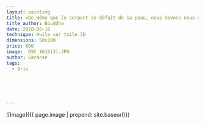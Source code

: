 ```yaml
---
layout: painting
title: «De même que le serpent se défait de sa peau, nous devons nous défaire de notre passé.» 
title_author: Bouddha
date: 2020-08-18
technique: Huile sur toile 3D
dimensions: 50x100
price: 600
image:  DSC_1615(2).JPG
author: Garanse
tags:
  - Gris
  
  
  
  
  
---
```

![Image]({{ page.image | prepend: site.baseurl}})

